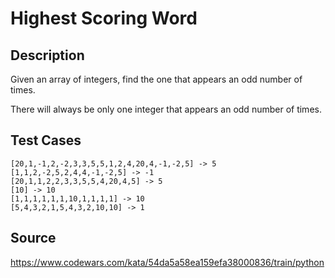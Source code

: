 # Highest Scoring Word

## Description 

Given an array of integers, find the one that appears an odd number of times.

There will always be only one integer that appears an odd number of times.

## Test Cases

    [20,1,-1,2,-2,3,3,5,5,1,2,4,20,4,-1,-2,5] -> 5
    [1,1,2,-2,5,2,4,4,-1,-2,5] -> -1
    [20,1,1,2,2,3,3,5,5,4,20,4,5] -> 5
    [10] -> 10
    [1,1,1,1,1,1,10,1,1,1,1] -> 10
    [5,4,3,2,1,5,4,3,2,10,10] -> 1

## Source
https://www.codewars.com/kata/54da5a58ea159efa38000836/train/python

